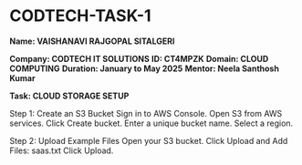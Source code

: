 # CODTECH-TASK-1

**Name: VAISHANAVI RAJGOPAL SITALGERI**

**Company: CODTECH IT SOLUTIONS**
**ID: CT4MPZK**
**Domain: CLOUD COMPUTING**
**Duration: January to May 2025**
**Mentor: Neela Santhosh Kumar**
 
**Task: CLOUD STORAGE SETUP**

Step 1: Create an S3 Bucket
Sign in to AWS Console.
Open S3 from AWS services.
Click Create bucket.
Enter a unique bucket name.
Select a region.

Step 2: Upload Example Files
Open your S3 bucket.
Click Upload and Add Files:
  saas.txt
Click Upload.
